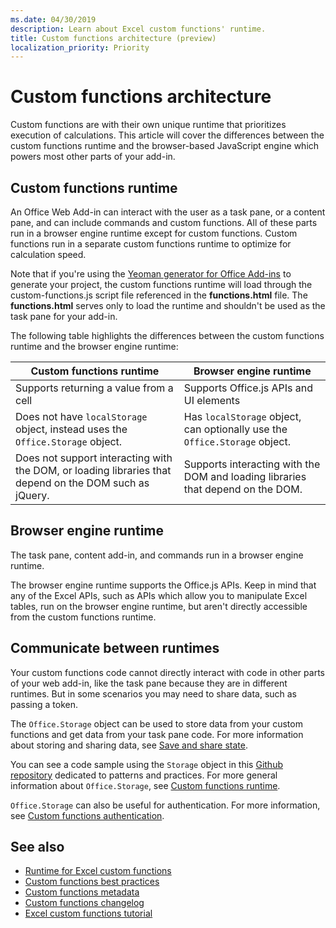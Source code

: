 ```yaml
---
ms.date: 04/30/2019
description: Learn about Excel custom functions' runtime. 
title: Custom functions architecture (preview)
localization_priority: Priority
---
```

# Custom functions architecture

 Custom functions are with their own unique runtime that prioritizes execution of calculations. This article will cover the differences between the custom functions runtime and the browser-based JavaScript engine which powers most other parts of your add-in.

## Custom functions runtime

An Office Web Add-in can interact with the user as a task pane, or a content pane, and can include commands and custom functions. All of these parts run in a browser engine runtime except for custom functions. Custom functions run in a separate custom functions runtime to optimize for calculation speed.

Note that if you're using the [Yeoman generator for Office Add-ins](https://www.npmjs.com/package/generator-office) to generate your project, the custom functions runtime will load through the custom-functions.js script file referenced in the **functions.html** file. The **functions.html** serves only to load the runtime and shouldn't be used as the task pane for your add-in.

The following table highlights the differences between the custom functions runtime and the browser engine runtime:

| Custom functions runtime 	| Browser engine runtime 	|
|------------------------------------------------------------------	|--------------------------------------------------------------------------------------------------------------	|
| Supports returning a value from a cell 	| Supports Office.js APIs and UI elements 	|
| Does not have `localStorage` object, instead uses the `Office.Storage` object. 	| Has `localStorage` object, can optionally use the `Office.Storage` object. 	|
| Does not support interacting with the DOM, or loading libraries that depend on the DOM such as jQuery.	| Supports interacting with the DOM and loading libraries that depend on the DOM. |


## Browser engine runtime

The task pane, content add-in, and commands run in a browser engine runtime.

The browser engine runtime supports the Office.js APIs. Keep in mind that any of the Excel APIs, such as APIs which allow you to manipulate Excel tables, run on the browser engine runtime, but aren't directly accessible from the custom functions runtime.

## Communicate between runtimes

Your custom functions code cannot directly interact with code in other parts of your web add-in, like the task pane because they are in different runtimes. But in some scenarios you may need to share data, such as passing a token.

The `Office.Storage` object can be used to store data from your custom functions and get data from your task pane code. For more information about storing and sharing data, see [Save and share state](custom-functions-save-state.md).

You can see a code sample using the `Storage` object in this [Github repository](https://github.com/OfficeDev/PnP-OfficeAddins/tree/master/Excel-custom-functions/AsyncStorage) dedicated to patterns and practices.
For more general information about `Office.Storage`, see [Custom functions runtime](./custom-functions-runtime.md).

`Office.Storage` can also be useful for authentication. For more information, see [Custom functions authentication](custom-functions-authentication.md).

## See also

* [Runtime for Excel custom functions](custom-functions-runtime.md)
* [Custom functions best practices](custom-functions-best-practices.md)
* [Custom functions metadata](custom-functions-json.md)
* [Custom functions changelog](custom-functions-changelog.md)
* [Excel custom functions tutorial](../tutorials/excel-tutorial-create-custom-functions.md)
